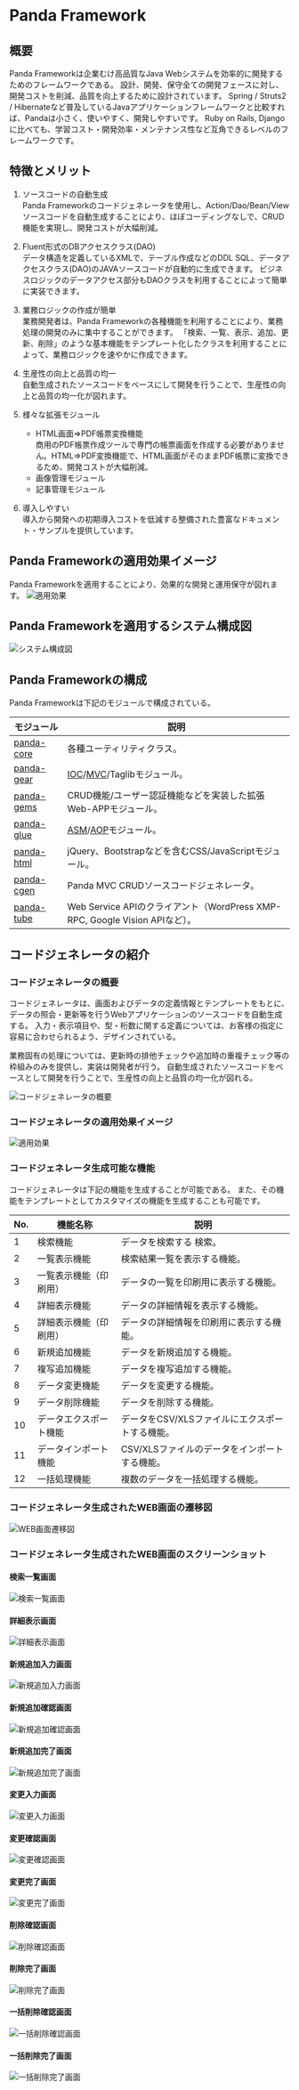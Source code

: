  Panda Framework
=================

## 概要
Panda Frameworkは企業むけ高品質なJava Webシステムを効率的に開発するためのフレームワークである。
設計、開発、保守全ての開発フェースに対し、開発コストを削減、品質を向上するために設計されています。
Spring / Struts2 / Hibernateなど普及しているJavaアプリケーションフレームワークと比較すれば、Pandaは小さく、使いやすく、開発しやすいです。
Ruby on Rails, Djangoに比べても、学習コスト・開発効率・メンテナンス性など互角できるレベルのフレームワークです。


## 特徴とメリット
1. ソースコードの自動生成  
   Panda Frameworkのコードジェネレータを使用し、Action/Dao/Bean/Viewソースコードを自動生成することにより、ほぼコーディングなしで、CRUD機能を実現し、開発コストが大幅削減。

2. Fluent形式のDBアクセスクラス(DAO)  
   データ構造を定義しているXMLで、テーブル作成などのDDL SQL、データアクセスクラス(DAO)のJAVAソースコードが自動的に生成できます。
   ビジネスロジックのデータアクセス部分もDAOクラスを利用することによって簡単に実装できます。

3. 業務ロジックの作成が簡単  
   業務開発者は、Panda Frameworkの各種機能を利用することにより、業務処理の開発のみに集中することができます。
   「検索、一覧、表示、追加、更新、削除」のような基本機能をテンプレート化したクラスを利用することによって、業務ロジックを速やかに作成できます。

4. 生産性の向上と品質の均一  
   自動生成されたソースコードをベースにして開発を行うことで、生産性の向上と品質の均一化が図れます。

5. 様々な拡張モジュール  
   * HTML画面⇒PDF帳票変換機能  
     商用のPDF帳票作成ツールで専門の帳票画面を作成する必要がありません。HTML⇒PDF変換機能で、HTML画面がそのままPDF帳票に変換できるため、開発コストが大幅削減。
   * 画像管理モジュール
   * 記事管理モジュール

6. 導入しやすい  
   導入から開発への初期導入コストを低減する整備された豊富なドキュメント・サンプルを提供しています。



## Panda Frameworkの適用効果イメージ
Panda Frameworkを適用することにより、効果的な開発と運用保守が図れます。
![適用効果](imgs/pandafw-apply-effect_ja.jpg)


## Panda Frameworkを適用するシステム構成図
![システム構成図](imgs/pandafw-app-structure.jpg)


## Panda Frameworkの構成

Panda Frameworkは下記のモジュールで構成されている。

 | モジュール                        | 説明                                                                      |
 |--------------------------------|---------------------------------------------------------------------------|
 | [panda-core](core/index_ja.md) | 各種ユーティリティクラス。   |
 | [panda-gear](gear/index_ja.md) | [IOC](gear/ioc/ioc_ja.md)/[MVC](gear/mvc/mvc_ja.md)/Taglibモジュール。       |
 | [panda-gems](gems/index_ja.md) | CRUD機能/ユーザー認証機能などを実装した拡張Web-APPモジュール。 |
 | [panda-glue](glue/index_ja.md) | [ASM](glue/asm_ja.md)/[AOP](glue/aop_ja.md)モジュール。                  |
 | [panda-html](html/index_ja.md) | jQuery、Bootstrapなどを含むCSS/JavaScriptモジュール。 |
 | [panda-cgen](cgen/index_ja.md) | Panda MVC CRUDソースコードジェネレータ。 |
 | [panda-tube](tube/index_ja.md) | Web Service APIのクライアント（WordPress XMP-RPC, Google Vision APIなど）。    |


## コードジェネレータの紹介

### コードジェネレータの概要
コードジェネレータは、画面およびデータの定義情報とテンプレートをもとに、データの照会・更新等を行うWebアプリケーションのソースコードを自動生成する。
入力・表示項目や、型・桁数に関する定義については、お客様の指定に容易に合わせられるよう、デザインされている。

業務固有の処理については、更新時の排他チェックや追加時の重複チェック等の枠組みのみを提供し、実装は開発者が行う。
自動生成されたソースコードをベースとして開発を行うことで、生産性の向上と品質の均一化が図れる。


![コードジェネレータの概要](imgs/codegen-summary_ja.jpg)


### コードジェネレータの適用効果イメージ
![適用効果](imgs/codegen-effect_ja.jpg)


### コードジェネレータ生成可能な機能
コードジェネレータは下記の機能を生成することが可能である。
また、その機能をテンプレートとしてカスタマイズの機能を生成することも可能です。

 | No. | 機能名称                | 説明 |
 |-----|------------------------|-------------|
 | 1   | 検索機能                | データを検索する	検索。                |
 | 2   | 一覧表示機能            | 検索結果一覧を表示する機能。  |
 | 3   | 一覧表示機能（印刷用）    | データの一覧を印刷用に表示する機能。 |
 | 4   | 詳細表示機能            | データの詳細情報を表示する機能。          |
 | 5   | 詳細表示機能（印刷用）    | データの詳細情報を印刷用に表示する機能。  |
 | 6   | 新規追加機能            | データを新規追加する機能。                 |
 | 7   | 複写追加機能            | データを複写追加する機能。         |
 | 8   | データ変更機能            | データを変更する機能。          |
 | 9   | データ削除機能            | データを削除する機能。             |
 | 10  | データエクスポート機能       | データをCSV/XLSファイルにエクスポートする機能。     |
 | 11  | データインポート機能        | CSV/XLSファイルのデータをインポートする機能。  |
 | 12  | 一括処理機能            | 複数のデータを一括処理する機能。         |


### コードジェネレータ生成されたWEB画面の遷移図
![WEB画面遷移図](imgs/codegen-screen-transition_ja.jpg)


### コードジェネレータ生成されたWEB画面のスクリーンショット

#### 検索一覧画面
![検索一覧画面](imgs/codegen-s-list.jpg)

#### 詳細表示画面
![詳細表示画面](imgs/codegen-s-view.jpg)

#### 新規追加入力画面
![新規追加入力画面](imgs/codegen-s-add.jpg)

#### 新規追加確認画面
![新規追加確認画面](imgs/codegen-s-add-confirm.jpg)

#### 新規追加完了画面
![新規追加完了画面](imgs/codegen-s-add-success.jpg)

#### 変更入力画面
![変更入力画面](imgs/codegen-s-edit.jpg)

#### 変更確認画面
![変更確認画面](imgs/codegen-s-edit-confirm.jpg)

#### 変更完了画面
![変更完了画面](imgs/codegen-s-edit-success.jpg)

#### 削除確認画面
![削除確認画面](imgs/codegen-s-delete-confirm.jpg)

#### 削除完了画面
![削除完了画面](imgs/codegen-s-delete-success.jpg)

#### 一括削除確認画面
![一括削除確認画面](imgs/codegen-s-bdelete-confirm.jpg)

#### 一括削除完了画面
![一括削除完了画面](imgs/codegen-s-bdelete-success.jpg)



